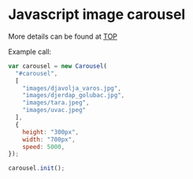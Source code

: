 # Javascript image carousel

More details can be found at [TOP](http://www.theodinproject.com/javascript-and-jquery/creating-an-image-carousel-slider?ref=lnav)

Example call:

```javascript
var carousel = new Carousel(
  "#carousel", 
  [ 
    "images/djavolja_varos.jpg", 
    "images/djerdap_golubac.jpg",
    "images/tara.jpeg",
    "images/uvac.jpeg" 
  ],
  {
    height: "300px",
    width: "700px",
    speed: 5000,
});

carousel.init();
```
